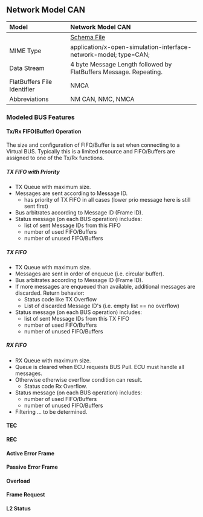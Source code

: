 <!---
  Copyright (c) 2021 for information on the respective copyright owner
  see the NOTICE file and/or the repository https://github.com/boschglobal/automotive-bus-schema

  SPDX-License-Identifier: Apache-2.0
-->


## Network Model CAN

Model  | Network Model CAN  
:---|:---
&ensp; | [Schema File](../schemas/network_model_can.fbs)
MIME Type  | application/x-open-simulation-interface-network-model; type=CAN;
Data Stream | 4 byte Message Length followed by FlatBuffers Message. Repeating.  
FlatBuffers File Identifier | NMCA
Abbreviations  |  NM CAN, NMC, NMCA

### Modeled BUS Features


#### Tx/Rx FIFO(Buffer) Operation

The size and configuration of FIFO/Buffer is set when connecting to a Virtual BUS. Typically this is a limited resource and FIFO/Buffers are assigned to one of the Tx/Rx functions.


##### TX FIFO with Priority

* TX Queue with maximum size.
* Messages are sent according to Message ID.
  - has priority of TX FIFO in all cases (lower prio message here is still sent first)
* Bus arbitrates according to Message ID (Frame ID).
* Status message (on each BUS operation) includes:
  - list of sent Message IDs from this FIFO
  - number of used FIFO/Buffers
  - number of unused FIFO/Buffers


##### TX FIFO

* TX Queue with maximum size.
* Messages are sent in order of enqueue (i.e. circular buffer).
* Bus arbitrates according to Message ID (Frame ID).
* If more messages are enqueued than available, additional messages are discarded. Return behavior:
  - Status code like TX Overflow
  - List of discarded Message ID's (i.e. empty list == no overflow)
* Status message (on each BUS operation) includes:
  - list of sent Message IDs from this TX FIFO
  - number of used FIFO/Buffers
  - number of unused FIFO/Buffers


##### RX FIFO

* RX Queue with maximum size.
* Queue is cleared when ECU requests BUS Pull. ECU must handle all messages.
* Otherwise otherwise overflow condition can result.
  - Status code Rx Overflow.
* Status message (on each BUS operation) includes:
  - number of used FIFO/Buffers
  - number of unused FIFO/Buffers
* Filtering ... to be determined.



#### TEC


#### REC


#### Active Error Frame


#### Passive Error Frame


#### Overload


#### Frame Request


#### L2 Status
